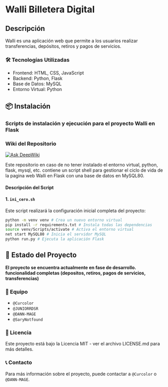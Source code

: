 # Walli Billetera Digital

## Descripción

Walli es una aplicación web que permite a los usuarios realizar transferencias, depósitos, retiros y pagos de servicios.

### 🛠️ Tecnologías Utilizadas

- Frontend: HTML, CSS, JavaScript
- Backend: Python, Flask
- Base de Datos: MySQL
- Entorno Virtual: Python

## 📦 Instalación

### Scripts de instalación y ejecución para el proyecto Walli en Flask

### Wiki del Repositorio

[![Ask DeepWiki](https://deepwiki.com/badge.svg)](https://deepwiki.com/Curcolor/WALLI_WALLET)

Este repositorio en caso de no tener instalado el entorno virtual, python, flask, mysql, etc. contiene un script shell para gestionar el ciclo de vida de la pagina web Walli en Flask con una base de datos en MySQL80.

#### Descripción del Script

#### 1. `ini_cero.sh`
Este script realizará la configuración inicial completa del proyecto:

```bash 
python -m venv venv # Crea un nuevo entorno virtual
pip install -r requirements.txt # Instala todas las dependencias
source venv/Scripts/activate # Activa el entorno virtual
net start MySQL80 # Inicia el servidor MySQL
python run.py # Ejecuta la aplicación Flask
```

## 🚀 Estado del Proyecto

**El proyecto se encuentra actualmente en fase de desarrollo. funcionalidad completas (depositos, retiros, pagos de servicios, transferencias)**

### 👥 Equipo

- ```@Curcolor```
- ```@JUNIORRDSR```
- ```@DANN-MAGE```
- ```@SaryNotfound```

### 📄 Licencia

Este proyecto está bajo la Licencia MIT - ver el archivo LICENSE.md para más detalles.

### 📞 Contacto

Para más información sobre el proyecto, puede contactar a ```@Curcolor``` o ```@DANN-MAGE```.

